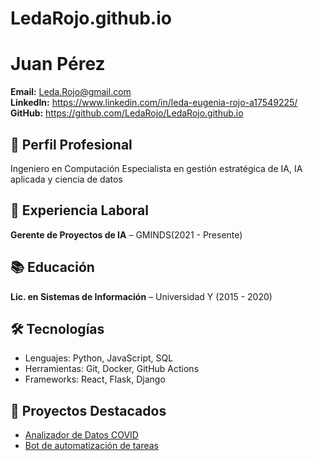 # LedaRojo.github.io
# Juan Pérez

**Email:** Leda.Rojo@gmail.com  
**LinkedIn:** https://www.linkedin.com/in/leda-eugenia-rojo-a17549225/
**GitHub:** https://github.com/LedaRojo/LedaRojo.github.io
## 🎯 Perfil Profesional
Ingeniero en Computación Especialista en gestión estratégica de IA, IA aplicada y ciencia de datos

## 💼 Experiencia Laboral
**Gerente de Proyectos de IA** – GMINDS(2021 - Presente)  


## 📚 Educación
**Lic. en Sistemas de Información** – Universidad Y (2015 - 2020)

## 🛠️ Tecnologías
- Lenguajes: Python, JavaScript, SQL
- Herramientas: Git, Docker, GitHub Actions
- Frameworks: React, Flask, Django

## 🧠 Proyectos Destacados
- [Analizador de Datos COVID](https://github.com/juanperez/covid-analytics)
- [Bot de automatización de tareas](https://github.com/juanperez/bot-tareas)
